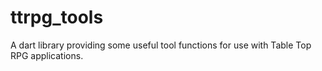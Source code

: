 # ttrpg_tools
A dart library providing some useful tool functions for use with Table Top RPG applications.
